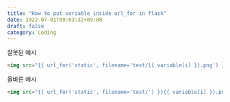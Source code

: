 ```yaml
---
title: "How to put variable inside url_for in flask"
date: 2022-07-01T09:03:32+09:00
draft: false
category: Coding
---
```


잘못된 예시

```html
<img src="{{ url_for('static', filename='test/{{ variable[i] }}.png') }}" width="300px">`
```

올바른 예시

```html
<img src="{{ url_for('static', filename='test/') }}{{ variable[i] }}.png" width="300px">`
```
